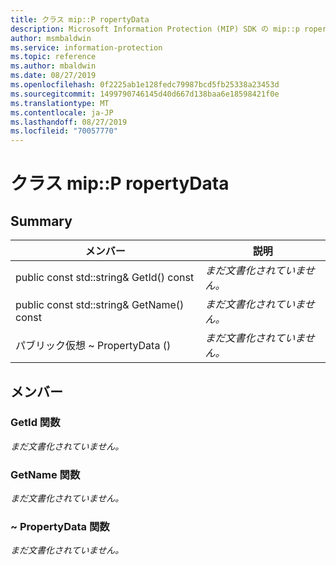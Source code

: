 ```yaml
---
title: クラス mip::P ropertyData
description: Microsoft Information Protection (MIP) SDK の mip::p ropertydata クラスについて説明します。
author: msmbaldwin
ms.service: information-protection
ms.topic: reference
ms.author: mbaldwin
ms.date: 08/27/2019
ms.openlocfilehash: 0f2225ab1e128fedc79987bcd5fb25338a23453d
ms.sourcegitcommit: 1499790746145d40d667d138baa6e18598421f0e
ms.translationtype: MT
ms.contentlocale: ja-JP
ms.lasthandoff: 08/27/2019
ms.locfileid: "70057770"
---
```

# <a name="class-mippropertydata"></a>クラス mip::P ropertyData 
  
## <a name="summary"></a>Summary
 メンバー                        | 説明                                
--------------------------------|---------------------------------------------
public const std::string& GetId() const  | _まだ文書化されていません。_
public const std::string& GetName() const  | _まだ文書化されていません。_
パブリック仮想 ~ PropertyData ()  | _まだ文書化されていません。_
  
## <a name="members"></a>メンバー
  
### <a name="getid-function"></a>GetId 関数
_まだ文書化されていません。_

  
### <a name="getname-function"></a>GetName 関数
_まだ文書化されていません。_

  
### <a name="propertydata-function"></a>~ PropertyData 関数
_まだ文書化されていません。_
